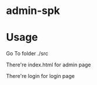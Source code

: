# admin-spk

# Usage
<p>Go To folder ./src</p>
<p>There're index.html for admin page</p>
<p>There're login for login page</p>